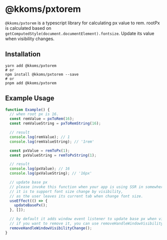 # @kkoms/pxtorem

`@kkoms/pxtorem` is a typescript library for calculating px value to rem.
rootPx is calculated based on `getComputedStyle(document.documentElement).fontsize`.
Update its value when visibility changes.

## Installation

```shell
yarn add @kkoms/pxtorem
# or
npm install @kkoms/pxtorem --save
# or
pnpm add @kkoms/pxtorem
```

## Example Usage

```typescript
function Example() {
  // when root px is 16.
  const remValue = pxToRem(16);
  const remValueString = pxToRemString(16);

  // result
  console.log(remValue); // 1
  console.log(remValueString); // '1rem'

  const pxValue = remToPx(1);
  const pxValueString = remToPxString(1);

  // result
  console.log(pxValue); // 16
  console.log(pxValueString); // '16px'

  // update base px
  // please invoke this function when your app is using SSR in somewhere like useEffect.
  // it is to support font size change by visibility,
  // as the user leaves its current tab when change font size.
  useEffect(() => {
    updateBasePx();
  }, []);

  // by default it adds window event listener to update base px when visibility change.
  // if you want to remove it, you can use removeHandleWindowVisibilityChange.
  removeHandleWindowVisibilityChange();
}
```
